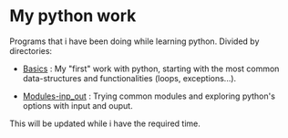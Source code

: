 # My python work
Programs that i have been doing while learning python. Divided by directories:

- [Basics](https://github.com/DidacDV/Py_work/tree/main/Basics) : My "first" work with python, starting with the most common data-structures and functionalities (loops, exceptions...).


- [Modules-inp_out](https://github.com/DidacDV/Py_work/tree/main/Modules-inp_out) : Trying common modules and exploring python's options with input and ouput.

This will be updated while i have the required time.
